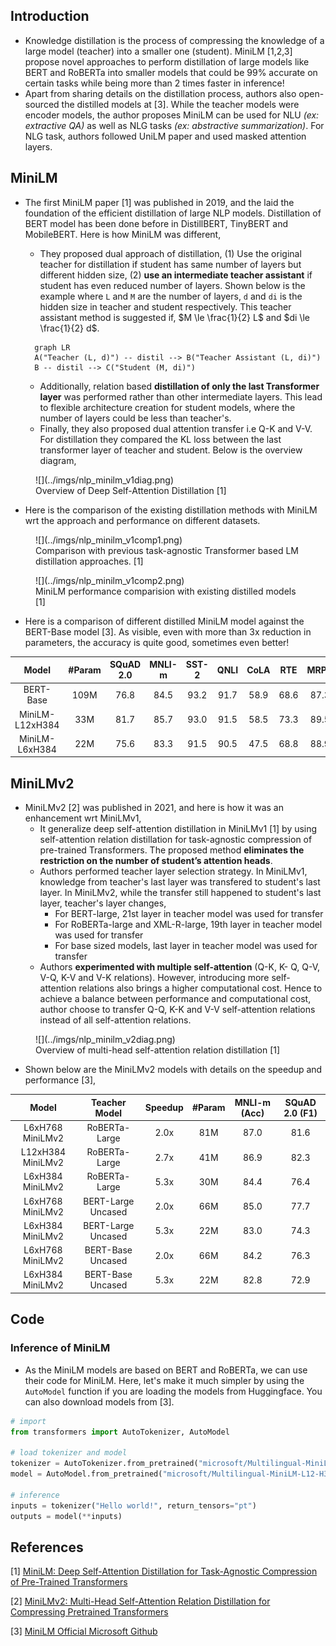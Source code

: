 ## Introduction

- Knowledge distillation is the process of compressing the knowledge of a large model (teacher) into a smaller one (student). MiniLM [1,2,3] propose novel approaches to perform distillation of large models like BERT and RoBERTa into smaller models that could be 99% accurate on certain tasks while being more than 2 times faster in inference!
- Apart from sharing details on the distillation process, authors also open-sourced the distilled models at [3]. While the teacher models were encoder models, the author proposes MiniLM can be used for NLU *(ex: extractive QA)* as well as NLG tasks *(ex: abstractive summarization)*. For NLG task, authors followed UniLM paper and used masked attention layers.

## MiniLM

- The first MiniLM paper [1] was published in 2019, and the laid the foundation of the efficient distillation of large NLP models. Distillation of BERT model has been done before in DistillBERT, TinyBERT and MobileBERT. Here is how MiniLM was different, 
  - They proposed dual approach of distillation, (1) Use the original teacher for distillation if student has same number of layers but different hidden size, (2) **use an intermediate teacher assistant** if student has even reduced number of layers. Shown below is the example where `L` and `M` are the number of layers, `d` and `di` is the hidden size in teacher and student respectively. This teacher assistant method is suggested if, $M \le \frac{1}{2} L$ and $di \le \frac{1}{2} d$.
  
  ``` mermaid
    graph LR
    A("Teacher (L, d)") -- distil --> B("Teacher Assistant (L, di)")
    B -- distil --> C("Student (M, di)")
  ```

  - Additionally, relation based **distillation of only the last Transformer layer** was performed rather than other intermediate layers. This lead to flexible architecture creation for student models, where the number of layers could be less than teacher's.
  - Finally, they also proposed dual attention transfer i.e Q-K and V-V. For distillation they compared the KL loss between the last transformer layer of teacher and student. Below is the overview diagram,

<figure markdown> 
    ![](../imgs/nlp_minilm_v1diag.png)
    <figcaption>Overview of Deep Self-Attention Distillation [1]</figcaption>
</figure>

- Here is the comparison of the existing distillation methods with MiniLM wrt the approach and performance on different datasets. 

<figure markdown> 
    ![](../imgs/nlp_minilm_v1comp1.png)
    <figcaption>Comparison with previous task-agnostic Transformer based LM distillation approaches. [1]</figcaption>
</figure>

<figure markdown> 
    ![](../imgs/nlp_minilm_v1comp2.png)
    <figcaption>MiniLM performance comparision with existing distilled models [1]</figcaption>
</figure>


- Here is a comparison of different distilled MiniLM model against the BERT-Base model [3]. As visible, even with more than 3x reduction in parameters, the accuracy is quite good, sometimes even better!

|      Model      | #Param | SQuAD 2.0 | MNLI-m | SST-2 | QNLI | CoLA |  RTE | MRPC |  QQP |
|:---------------:|:------:|:---------:|:------:|:-----:|:----:|:----:|:----:|:----:|:----:|
| BERT-Base       | 109M   | 76.8      | 84.5   | 93.2  | 91.7 | 58.9 | 68.6 | 87.3 | 91.3 |
| MiniLM-L12xH384 | 33M    | 81.7      | 85.7   | 93.0  | 91.5 | 58.5 | 73.3 | 89.5 | 91.3 |
| MiniLM-L6xH384  | 22M    | 75.6      | 83.3   | 91.5  | 90.5 | 47.5 | 68.8 | 88.9 | 90.6 |

## MiniLMv2

- MiniLMv2 [2] was published in 2021, and here is how it was an enhancement wrt MiniLMv1, 
  -  It generalize deep self-attention distillation in MiniLMv1 [1] by using self-attention relation distillation for task-agnostic compression of pre-trained Transformers. The proposed method **eliminates the restriction on the number of student’s attention heads**. 
  - Authors performed teacher layer selection strategy. In MiniLMv1, knowledge from teacher's last layer was transfered to student's last layer. In MiniLMv2, while the transfer still happened to student's last layer, teacher's layer changes,
    - For BERT-large, 21st layer in teacher model was used for transfer
    - For RoBERTa-large and XML-R-large, 19th layer in teacher model was used for transfer
    - For base sized models, last layer in teacher model was used for transfer
  - Authors **experimented with multiple self-attention** (Q-K, K- Q, Q-V, V-Q, K-V and V-K relations). However, introducing more self-attention relations also brings a higher computational cost. Hence to achieve a balance between performance and computational cost, author choose to transfer Q-Q, K-K and V-V self-attention relations instead of all self-attention relations.
   
  
<figure markdown> 
    ![](../imgs/nlp_minilm_v2diag.png)
    <figcaption>Overview of multi-head self-attention relation distillation [1]</figcaption>
</figure>

- Shown below are the MiniLMv2 models with details on the speedup and performance [3],
   
|       Model       |    Teacher Model   | Speedup | #Param | MNLI-m (Acc) | SQuAD 2.0 (F1) |
|:-----------------:|:------------------:|:-------:|:------:|:------------:|:--------------:|
| L6xH768 MiniLMv2  | RoBERTa-Large      | 2.0x    | 81M    | 87.0         | 81.6           |
| L12xH384 MiniLMv2 | RoBERTa-Large      | 2.7x    | 41M    | 86.9         | 82.3           |
| L6xH384 MiniLMv2  | RoBERTa-Large      | 5.3x    | 30M    | 84.4         | 76.4           |
| L6xH768 MiniLMv2  | BERT-Large Uncased | 2.0x    | 66M    | 85.0         | 77.7           |
| L6xH384 MiniLMv2  | BERT-Large Uncased | 5.3x    | 22M    | 83.0         | 74.3           |
| L6xH768 MiniLMv2  | BERT-Base Uncased  | 2.0x    | 66M    | 84.2         | 76.3           |
| L6xH384 MiniLMv2  | BERT-Base Uncased  | 5.3x    | 22M    | 82.8         | 72.9           |


## Code


### Inference of MiniLM

- As the MiniLM models are based on BERT and RoBERTa, we can use their code for MiniLM. Here, let's make it much simpler by using the `AutoModel` function if you are loading the models from Huggingface. You can also download models from [3].

``` python linenums="1"
# import
from transformers import AutoTokenizer, AutoModel
  
# load tokenizer and model
tokenizer = AutoTokenizer.from_pretrained("microsoft/Multilingual-MiniLM-L12-H384")
model = AutoModel.from_pretrained("microsoft/Multilingual-MiniLM-L12-H384")

# inference
inputs = tokenizer("Hello world!", return_tensors="pt")
outputs = model(**inputs)
```

## References

[1] [MiniLM: Deep Self-Attention Distillation for Task-Agnostic Compression of Pre-Trained Transformers](https://arxiv.org/abs/2002.10957)

[2] [MiniLMv2: Multi-Head Self-Attention Relation Distillation for Compressing Pretrained Transformers](https://arxiv.org/abs/2012.15828)

[3] [MiniLM Official Microsoft Github](https://github.com/microsoft/unilm/tree/master/minilm)
